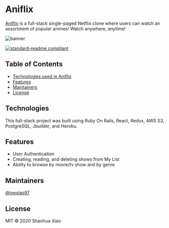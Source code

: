# Aniflix

[Aniflix](https://ani-flix.herokuapp.com/#/) is a full-stack single-paged Netflix clone where users can watch an assortment of popular animes! Watch anywhere, anytime!

![banner](app/assets/images/aniflix-homepage.png)

[![standard-readme compliant](https://img.shields.io/badge/standard--readme-OK-green.svg?style=flat-square)](https://github.com/RichardLitt/standard-readme)


## Table of Contents

- [Technologies used in Aniflix](#technologies)
- [Features](#features)
- [Maintainers](#maintainers)
- [License](#license)

## Technologies
This full-stack project was built using Ruby On Rails, React, Redux, AWS S3, PostgreSQL, Jbuilder, and Heroku.

## Features

* User Authentication
* Creating, reading, and deleting shows from My List
* Ability to browse by movie/tv show and by genre

## Maintainers

[@joexiao97](https://github.com/joexiao97)

## License

MIT © 2020 Shaohua Xiao
